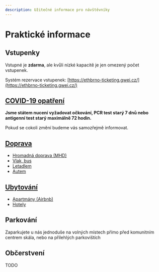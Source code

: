 ```yaml
---
description: Užitečné informace pro návštěvníky
---
```


# Praktické informace

## Vstupenky

Vstupné je **zdarma**, ale kvůli nízké kapacitě je jen omezený počet vstupenek.

Systém rezervace vstupenek: [https://ethbrno-ticketing.gwei.cz/](https://ethbrno-ticketing.gwei.cz/)

## [COVID-19 opatření](covid-opatreni.md)

**Jsme státem nucení vyžadovat očkování, PCR test starý 7 dnů nebo antigenní test starý maximálně 72 hodin.** 

Pokud se cokoli změní budeme vás samozřejmě informovat.

## [Doprava](doprava.md)

* [Hromadná doprava \(MHD\)](doprava.md#hromadna-doprava-mhd)
* [Vlak, bus](doprava.md#vlak-autobus-dalkovy)
* [Letadlem](doprava.md#letadlem)
* [Autem](doprava.md#autem)

## [Ubytování](ubytovani.md)

* [Apartmány \(Airbnb\)](ubytovani.md#apartmany-airbnb)
* [Hotely](ubytovani.md#hotely)

## Parkování

Zaparkujete u nás jednoduše na volných místech přímo před komunitním centrem skála, nebo na přilehlých parkovištích

## Občerstvení

TODO

